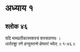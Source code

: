 # अध्याय १

## श्लोक ४६

यदि मामप्रतीकारमशस्त्रं शस्त्रपाणयः ।<br>धार्तराष्ट्रा रणे हन्युस्तन्मे क्षेमतरं भवेत् ॥ १-४६॥<br><br>

